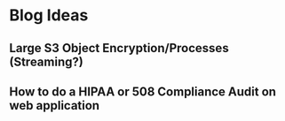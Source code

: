 # Blog Ideas

## Large S3 Object Encryption/Processes (Streaming?)

## How to do a HIPAA or 508 Compliance Audit on web application 
